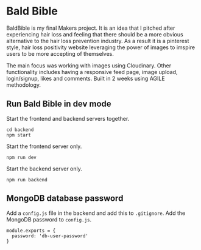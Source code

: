 # Bald Bible

BaldBible is my final Makers project. It is an idea that I pitched after experiencing hair loss and feeling that there should be a more obvious alternative to the hair loss prevention industry. As a result it is a pinterest style, hair loss positivity website leveraging the power of images to imspire users to be more accepting of themselves.

The main focus was working with images using Cloudinary. Other functionality includes having a responsive feed page, image upload, login/signup, likes and comments. Built in 2 weeks using AGILE methodology.


## Run Bald Bible in dev mode
Start the frontend and backend servers together.
```
cd backend
npm start
```
Start the frontend server only.
```
npm run dev
```
Start the backend server only.
```
npm run backend
```

## MongoDB database password
Add a `config.js` file in the backend and add this to `.gitignore`.
Add the MongoDB password to `config.js`.
```
module.exports = {
  password: 'db-user-password' 
} 
```

